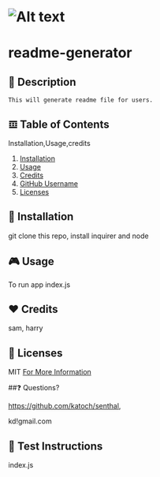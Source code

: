  
  # ![Alt text](https://img.shields.io/badge/License-MIT-yellow?style=for-the-badge)
  # readme-generator

  ## 📄 Description
    This will generate readme file for users.

  ## 𝌞 Table of Contents
  Installation,Usage,credits
  1. [Installation](#installation)
  2. [Usage](#usage)
  3. [Credits](#credits)
  4. [GitHub Username](#gitHub-username)
  5. [Licenses](#licenses)

  ## 🏁 Installation
  git clone this repo, install inquirer and node

  ## 🎮 Usage
  To run app index.js

  ## ❤️ Credits
  sam, harry

  ## 📜 Licenses
  
  MIT 
  [For More Information](https://opensource.org/licenses/MIT)

  ##❓ Questions?

  https://github.com/katoch/senthal,

  kd!gmail.com

  ## 🧪 Test Instructions
  index.js

